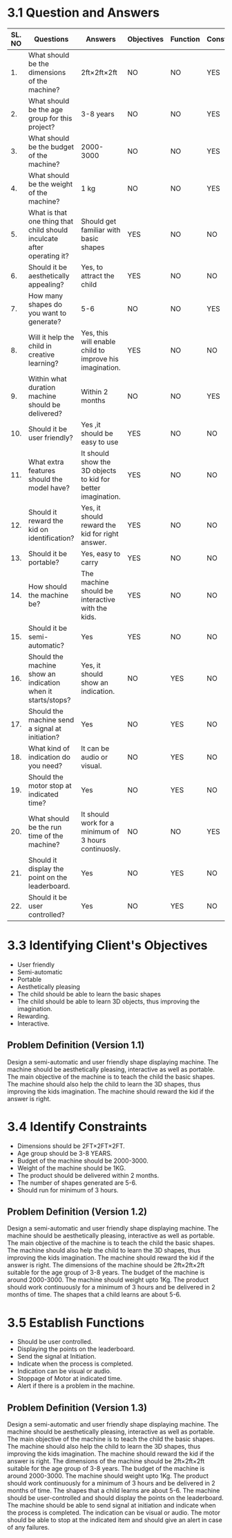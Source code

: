 # ****3.1 Question and Answers****
|SL. NO|Questions|Answers|Objectives|Function|Constraint|
|------|---------|-------|----------|--------|----------|
|1.|What should be the dimensions of the machine?|2ft×2ft×2ft|NO|NO|YES|
|2.|What should be the age group for this project?|3-8 years |NO|NO|YES|
|3.|What should be the budget of the machine?|2000-3000|NO|NO|YES|
|4.|What should be the weight of the machine?| 1 kg |NO|NO|YES|
|5.|What is that one thing that child should inculcate after operating it?|Should get familiar with basic shapes |YES|NO|NO|
|6.|Should it be aesthetically appealing?|Yes, to attract the child |YES|NO|NO|
|7.|How many shapes do you want to generate?|5-6|NO|NO|YES|
|8.|Will it help the child in creative learning?|Yes, this will enable child to improve his imagination. |YES|NO|NO| 
|9.| Within what duration machine should be delivered?|Within 2 months |NO|NO|YES|
|10.| Should it be user friendly?|Yes ,it should be easy to use |YES|NO|NO|
|11.| What extra features should the model have?|It should show the 3D objects to kid for better imagination. |YES|NO|NO| 
|12.| Should it reward the kid on identification?|Yes, it should reward the kid for right answer. |YES|NO|NO|
|13.| Should it be portable?|Yes, easy to carry |YES|NO|NO|
|14.| How should the machine be?|The machine should be interactive with the kids. |YES|NO|NO|
|15.| Should it be semi-automatic?|Yes |YES|NO|NO|
|16.| Should the machine show an indication when it starts/stops?|Yes, it should show an indication. |NO|YES|NO|
|17.| Should the machine send a signal at initiation?|Yes |NO|YES|NO| 
|18.| What kind of indication do you need?| It can be audio or visual. |NO|YES|NO|
|19.| Should the motor stop at indicated time?|Yes |NO |YES |NO|
|20.| What should be the run time of the machine? |It should work for a minimum of 3 hours continuosly. |NO|NO|YES|
|21.| Should it display the point on the leaderboard.|Yes|NO|YES|NO|
|22.| Should it be user controlled? |Yes|NO|YES|NO|


# ****3.3 Identifying Client's Objectives****
*  User friendly
*  Semi-automatic
*  Portable
*  Aesthetically pleasing
*  The child should be able to learn the basic shapes
*  The child should be able to learn 3D objects, thus improving the imagination. 
*  Rewarding.
*  Interactive.





## ****Problem Definition (Version 1.1)****
Design a semi-automatic and  user friendly shape displaying machine. The machine should be aesthetically pleasing, interactive as well as portable. The main objective of the machine is to teach the child the basic shapes. The machine should also help the child to learn the 3D shapes, thus improving the kids imagination. The machine should reward the kid if the answer is right.


# ****3.4 Identify Constraints****
*  Dimensions should be 2FT×2FT×2FT.
*  Age group should be 3-8 YEARS.
*  Budget of the machine should be 2000-3000.
*  Weight of the machine should be 1KG.
*  The product should be delivered within 2 months.
*  The number of shapes generated are 5-6.
*  Should run for minimum of 3 hours.

## ****Problem Definition (Version 1.2)****
Design a semi-automatic and  user friendly shape displaying machine. The machine should be aesthetically pleasing, interactive as well as portable. The main objective of the machine is to teach the child the basic shapes. The machine should also help the child to learn the 3D shapes, thus improving the kids imagination. The machine should reward the kid if the answer is right. The dimensions of the machine should be 2ft×2ft×2ft suitable for the age group of 3-8 years. The budget of the machine is around 2000-3000. The machine should weight upto 1Kg. The product should work continuously for a minimum of 3 hours and be delivered in 2 months of time. The shapes that a child learns are about 5-6.



# ****3.5 Establish Functions****
* Should be user controlled.
* Displaying the points on the leaderboard.
* Send the signal at Initiation.
* Indicate when the process is completed.
* Indication can be visual or audio.
* Stoppage of Motor at indicated time.
* Alert if there is a problem in the machine.


## ****Problem Definition (Version 1.3)****
Design a semi-automatic and  user friendly shape displaying machine. The machine should be aesthetically pleasing, interactive as well as portable. The main objective of the machine is to teach the child the basic shapes. The machine should also help the child to learn the 3D shapes, thus improving the kids imagination. The machine should reward the kid if the answer is right. The dimensions of the machine should be 2ft×2ft×2ft suitable for the age group of 3-8 years. The budget of the machine is around 2000-3000. The machine should weight upto 1Kg. The product should work continuously for a minimum of 3 hours and be delivered in 2 months of time. The shapes that a child learns are about 5-6. The machine should be user-controlled and should display the points on the leaderboard. The machine should be able to send signal at initiation and indicate when the process is completed. The indication can be visual or audio. The motor should be able to stop at the indicated item and should give an alert in case of any failures.










